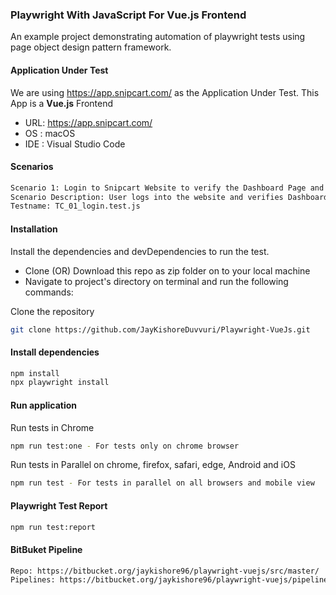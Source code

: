 ### Playwright With JavaScript For Vue.js Frontend 

An example project demonstrating automation of playwright tests using page object design pattern framework.

#### Application Under Test

We are using https://app.snipcart.com/ as the Application Under Test. This App is a **Vue.js** Frontend

- URL: https://app.snipcart.com/
- OS : macOS 
- IDE : Visual Studio Code
 
#### Scenarios

```bash
Scenario 1: Login to Snipcart Website to verify the Dashboard Page and logout from the application
Scenario Description: User logs into the website and verifies Dashboard page and logs out from the application. 
Testname: TC_01_login.test.js
```


#### Installation

Install the dependencies and devDependencies to run the test.
- Clone (OR) Download this repo as zip folder on to your local machine
- Navigate to project's directory on terminal and run the following commands:


Clone the repository
```bash
git clone https://github.com/JayKishoreDuvvuri/Playwright-VueJs.git
```

#### Install dependencies
```bash
npm install
npx playwright install
```

#### Run application

Run tests in Chrome

```bash
npm run test:one - For tests only on chrome browser
```

Run tests in Parallel on chrome, firefox, safari, edge, Android and iOS

```bash
npm run test - For tests in parallel on all browsers and mobile view
```

#### Playwright Test Report 

```bash
npm run test:report
```

#### BitBuket Pipeline

```bash
Repo: https://bitbucket.org/jaykishore96/playwright-vuejs/src/master/
Pipelines: https://bitbucket.org/jaykishore96/playwright-vuejs/pipelines/results/page/1
```
